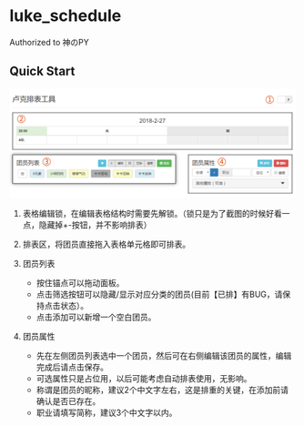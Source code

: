 # luke_schedule
Authorized to 神のPY

## Quick Start

![](img/preview.png)

1. 表格编辑锁，在编辑表格结构时需要先解锁。（锁只是为了截图的时候好看一点，隐藏掉+-按钮，并不影响排表）

2. 排表区，将团员直接拖入表格单元格即可排表。

3. 团员列表

    - 按住锚点可以拖动面板。
    - 点击筛选按钮可以隐藏/显示对应分类的团员(目前【已排】有BUG，请保持点击状态）。
    - 点击添加可以新增一个空白团员。

4. 团员属性

    - 先在左侧团员列表选中一个团员，然后可在右侧编辑该团员的属性，编辑完成后请点击保存。
    - 可选属性只是占位用，以后可能考虑自动排表使用，无影响。
    - 称谓是团员的昵称，建议2个中文字左右，这是排重的关键，在添加前请确认是否已存在。
    - 职业请填写简称，建议3个中文字以内。

